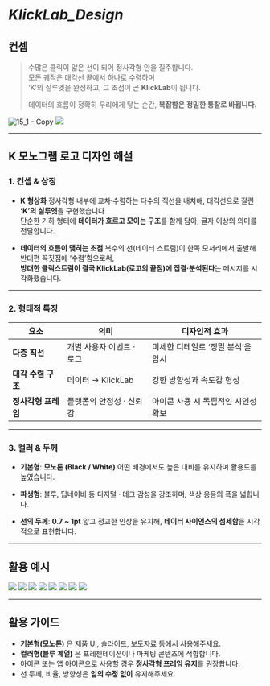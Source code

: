 # *KlickLab\_Design*

## 컨셉
> 수많은 클릭이 얇은 선이 되어 정사각형 안을 질주합니다.<br/>
> 모든 궤적은 대각선 끝에서 하나로 수렴하며<br/>
> ‘K’의 실루엣을 완성하고, 그 초점이 곧 **KlickLab**이 됩니다.
>
> 데이터의 흐름이 정확히 우리에게 닿는 순간,
> **복잡함은 정밀한 통찰로 바뀝니다.**

![15_1 - Copy](https://github.com/user-attachments/assets/7d88fb1d-6d1c-49a8-ab12-af34f653056a)
![](https://velog.velcdn.com/images/qnfrma1997/post/409d6245-2438-45ba-a6db-6eb1c3f2d75a/image.jpg)


---

## K 모노그램 로고 디자인 해설

### 1. **컨셉 & 상징**

* **K 형상화**
  정사각형 내부에 교차·수렴하는 다수의 직선을 배치해, 대각선으로 잘린 **‘K’의 실루엣**을 구현했습니다.<br/>
  단순한 기하 형태에 **데이터가 흐르고 모이는 구조**를 함께 담아, 글자 이상의 의미를 전달합니다.<br/>

* **데이터의 흐름이 맺히는 초점**
  복수의 선(데이터 스트림)이 한쪽 모서리에서 출발해 반대편 꼭짓점에 ‘수렴’함으로써,<br/>
  **방대한 클릭스트림이 결국 KlickLab(로고의 끝점)에 집결·분석된다**는 메시지를 시각화했습니다.<br/>

---

### 2. **형태적 특징**

| 요소           | 의미              | 디자인적 효과              |
| ------------ | --------------- | -------------------- |
| **다층 직선**    | 개별 사용자 이벤트 · 로그 | 미세한 디테일로 ‘정밀 분석’을 암시 |
| **대각 수렴 구조** | 데이터 → KlickLab  | 강한 방향성과 속도감 형성       |
| **정사각형 프레임** | 플랫폼의 안정성 · 신뢰감  | 아이콘 사용 시 독립적인 시인성 확보 |

---

### 3. **컬러 & 두께**

* **기본형**: **모노톤 (Black / White)**
  어떤 배경에서도 높은 대비를 유지하며 활용도를 높였습니다.

* **파생형**: 블루, 딥네이비 등
  디지털 · 테크 감성을 강조하며, 색상 응용의 폭을 넓힙니다.

* **선의 두께**: **0.7 \~ 1pt**
  얇고 정교한 인상을 유지해, **데이터 사이언스의 섬세함**을 시각적으로 표현합니다.

---

## 활용 예시

![](https://velog.velcdn.com/images/qnfrma1997/post/a9c8b590-501a-4ea3-9308-92e41063fe5b/image.jpg)
![](https://velog.velcdn.com/images/qnfrma1997/post/5993ab1d-ea66-4c75-b5d6-9ea1062edd1b/image.jpg)
![](https://velog.velcdn.com/images/qnfrma1997/post/f9319d77-14dd-48ca-8652-f14e7cbab3eb/image.jpg)
![](https://velog.velcdn.com/images/qnfrma1997/post/c9495555-41cd-49f7-b3e4-483a407008a3/image.jpg)
![](https://velog.velcdn.com/images/qnfrma1997/post/16e11905-a175-4863-bba6-95a03d77fba8/image.jpg)
![](https://velog.velcdn.com/images/qnfrma1997/post/922bb4d7-51eb-4ad3-9ad1-d8e5d1615c52/image.jpg)
![](https://velog.velcdn.com/images/qnfrma1997/post/9034c367-3f1a-4543-816c-8c781c849dcf/image.jpg)
![](https://velog.velcdn.com/images/qnfrma1997/post/47821d19-099f-4cc6-870d-932e23f1a512/image.jpg)


---

## 활용 가이드

* **기본형(모노톤)** 은 제품 UI, 슬라이드, 보도자료 등에서 사용해주세요.<br/>
* **컬러형(블루 계열)** 은 프레젠테이션이나 마케팅 콘텐츠에 적합합니다.<br/>
* 아이콘 또는 앱 아이콘으로 사용할 경우 **정사각형 프레임 유지**를 권장합니다.<br/>
* 선 두께, 비율, 방향성은 **임의 수정 없이** 유지해주세요.<br/>
